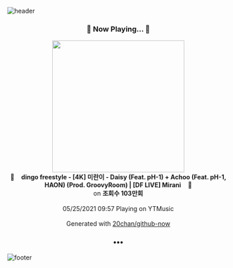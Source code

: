 ![header](https://capsule-render.vercel.app/api?type=wave&height=170&section=header&text=Hi.%20I'm%20SHIFT&fontColor=090707&fontAlignX=45&fontAlignY=65&fontSize=100)

<h3 align="center">🎵 Now Playing... 🎵</h3>
<p align="center">
  <a href="https://music.youtube.com/watch?v=BSD9W1kOCJ0">
    <img width="300" src="https://i.ytimg.com/vi/BSD9W1kOCJ0/sddefault.jpg?sqp=-oaymwEWCJADEOEBIAQqCghqEJQEGHgg6AJIWg&rs">
  </a>
  <br>
  🎵&nbsp&nbsp&nbsp <b>dingo freestyle - [4K] 미란이 - Daisy (Feat. pH-1) + Achoo (Feat. pH-1, HAON) (Prod. GroovyRoom) | [DF LIVE] Mirani</b> &nbsp&nbsp&nbsp🎵
  <br>
  on <b>조회수 103만회</b>
  
  <br />
  <br />
  05/25/2021 09:57 Playing on YTMusic
  <br />
  <br />
  Generated with <a href="https://github.com/20chan/github-now">20chan/github-now</a>
</p>

<h3 align="center">•••</h3>

![footer](https://capsule-render.vercel.app/api?type=wave&height=150&section=footer)
